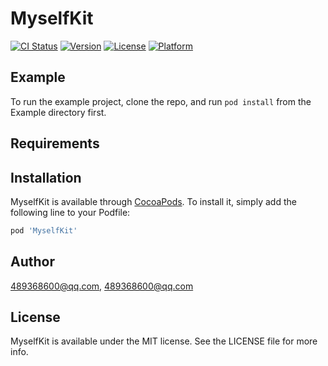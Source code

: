 # MyselfKit

[![CI Status](http://img.shields.io/travis/489368600@qq.com/MyselfKit.svg?style=flat)](https://travis-ci.org/489368600@qq.com/MyselfKit)
[![Version](https://img.shields.io/cocoapods/v/MyselfKit.svg?style=flat)](http://cocoapods.org/pods/MyselfKit)
[![License](https://img.shields.io/cocoapods/l/MyselfKit.svg?style=flat)](http://cocoapods.org/pods/MyselfKit)
[![Platform](https://img.shields.io/cocoapods/p/MyselfKit.svg?style=flat)](http://cocoapods.org/pods/MyselfKit)

## Example

To run the example project, clone the repo, and run `pod install` from the Example directory first.

## Requirements

## Installation

MyselfKit is available through [CocoaPods](http://cocoapods.org). To install
it, simply add the following line to your Podfile:

```ruby
pod 'MyselfKit'
```

## Author

489368600@qq.com, 489368600@qq.com

## License

MyselfKit is available under the MIT license. See the LICENSE file for more info.
